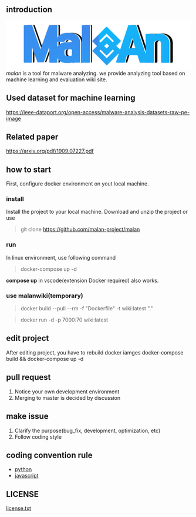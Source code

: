 ## introduction
![malan_logo](https://github.com/malan-project/malan/blob/master/malan_svc/static/images/logo.png)
*malan* is a tool for malware analyzing. we provide analyzing tool based on machine learning and evaluation wiki site.

## Used dataset for machine learning
https://ieee-dataport.org/open-access/malware-analysis-datasets-raw-pe-image

## Related paper
https://arxiv.org/pdf/1909.07227.pdf

## how to start
First, configure docker environment on yout local machine. 
### install
Install the project to your local machine. Download and unzip the project or use
> git clone https://github.com/malan-project/malan

### run
In linux environment, use following command
> docker-compose up -d

**compose up** in vscode(extension Docker required) also works.

### use malanwiki(temporary)
> docker build --pull --rm -f "Dockerfile" -t wiki:latest "."

> docker run -d -p 7000:70 wiki:latest

## edit project
After editing project, you have to rebuild docker iamges
docker-compose build && docker-compose up -d

## pull request

 1. Notice your own development environment
 2. Merging to master is decided by discussion
 
## make issue

 1. Clarify the purpose(bug_fix, development, optimization, etc)
 2. Follow coding style
 
## coding convention rule
+ [python](https://github.com/google/styleguide/blob/gh-pages/pyguide.md)
+ [javascript](https://google.github.io/styleguide/jsguide.html)

## LICENSE
[license.txt](https://github.com/malan-project/malan/blob/master/LICENSE)
